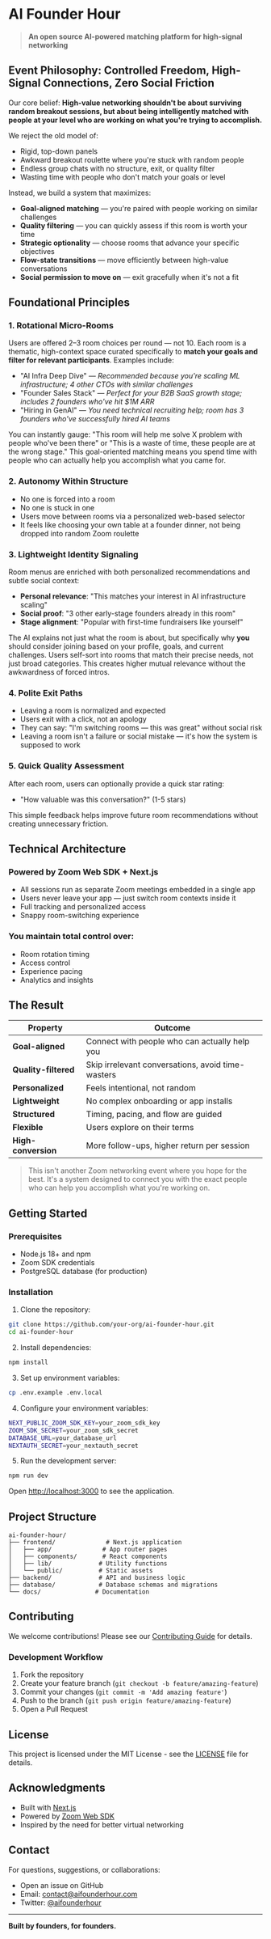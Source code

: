 # AI Founder Hour

> **An open source AI-powered matching platform for high-signal networking**

## Event Philosophy: Controlled Freedom, High-Signal Connections, Zero Social Friction

Our core belief: **High-value networking shouldn't be about surviving random breakout sessions, but about being intelligently matched with people at your level who are working on what you're trying to accomplish.**

We reject the old model of:
- Rigid, top-down panels
- Awkward breakout roulette where you're stuck with random people
- Endless group chats with no structure, exit, or quality filter
- Wasting time with people who don't match your goals or level

Instead, we build a system that maximizes:
- **Goal-aligned matching** — you're paired with people working on similar challenges
- **Quality filtering** — you can quickly assess if this room is worth your time
- **Strategic optionality** — choose rooms that advance your specific objectives
- **Flow-state transitions** — move efficiently between high-value conversations
- **Social permission to move on** — exit gracefully when it's not a fit

## Foundational Principles

### 1. Rotational Micro-Rooms
Users are offered 2–3 room choices per round — not 10. Each room is a thematic, high-context space curated specifically to **match your goals and filter for relevant participants**. Examples include:
- "AI Infra Deep Dive" — *Recommended because you're scaling ML infrastructure; 4 other CTOs with similar challenges*
- "Founder Sales Stack" — *Perfect for your B2B SaaS growth stage; includes 2 founders who've hit $1M ARR*
- "Hiring in GenAI" — *You need technical recruiting help; room has 3 founders who've successfully hired AI teams*

You can instantly gauge: "This room will help me solve X problem with people who've been there" or "This is a waste of time, these people are at the wrong stage." This goal-oriented matching means you spend time with people who can actually help you accomplish what you came for.

### 2. Autonomy Within Structure
- No one is forced into a room
- No one is stuck in one
- Users move between rooms via a personalized web-based selector
- It feels like choosing your own table at a founder dinner, not being dropped into random Zoom roulette

### 3. Lightweight Identity Signaling
Room menus are enriched with both personalized recommendations and subtle social context:
- **Personal relevance**: "This matches your interest in AI infrastructure scaling"
- **Social proof**: "3 other early-stage founders already in this room"
- **Stage alignment**: "Popular with first-time fundraisers like yourself"

The AI explains not just what the room is about, but specifically why **you** should consider joining based on your profile, goals, and current challenges. Users self-sort into rooms that match their precise needs, not just broad categories. This creates higher mutual relevance without the awkwardness of forced intros.

### 4. Polite Exit Paths
- Leaving a room is normalized and expected
- Users exit with a click, not an apology
- They can say: "I'm switching rooms — this was great" without social risk
- Leaving a room isn't a failure or social mistake — it's how the system is supposed to work

### 5. Quick Quality Assessment
After each room, users can optionally provide a quick star rating:
- "How valuable was this conversation?" (1-5 stars)

This simple feedback helps improve future room recommendations without creating unnecessary friction.

## Technical Architecture

### Powered by Zoom Web SDK + Next.js
- All sessions run as separate Zoom meetings embedded in a single app
- Users never leave your app — just switch room contexts inside it
- Full tracking and personalized access
- Snappy room-switching experience

### You maintain total control over:
- Room rotation timing
- Access control
- Experience pacing
- Analytics and insights

## The Result

| Property | Outcome |
|----------|---------|
| **Goal-aligned** | Connect with people who can actually help you |
| **Quality-filtered** | Skip irrelevant conversations, avoid time-wasters |
| **Personalized** | Feels intentional, not random |
| **Lightweight** | No complex onboarding or app installs |
| **Structured** | Timing, pacing, and flow are guided |
| **Flexible** | Users explore on their terms |
| **High-conversion** | More follow-ups, higher return per session |

> This isn't another Zoom networking event where you hope for the best. It's a system designed to connect you with the exact people who can help you accomplish what you're working on.

## Getting Started

### Prerequisites
- Node.js 18+ and npm
- Zoom SDK credentials
- PostgreSQL database (for production)

### Installation

1. Clone the repository:
```bash
git clone https://github.com/your-org/ai-founder-hour.git
cd ai-founder-hour
```

2. Install dependencies:
```bash
npm install
```

3. Set up environment variables:
```bash
cp .env.example .env.local
```

4. Configure your environment variables:
```bash
NEXT_PUBLIC_ZOOM_SDK_KEY=your_zoom_sdk_key
ZOOM_SDK_SECRET=your_zoom_sdk_secret
DATABASE_URL=your_database_url
NEXTAUTH_SECRET=your_nextauth_secret
```

5. Run the development server:
```bash
npm run dev
```

Open [http://localhost:3000](http://localhost:3000) to see the application.

## Project Structure

```
ai-founder-hour/
├── frontend/              # Next.js application
│   ├── app/              # App router pages
│   ├── components/       # React components
│   ├── lib/             # Utility functions
│   └── public/          # Static assets
├── backend/             # API and business logic
├── database/            # Database schemas and migrations
└── docs/               # Documentation
```

## Contributing

We welcome contributions! Please see our [Contributing Guide](CONTRIBUTING.md) for details.

### Development Workflow

1. Fork the repository
2. Create your feature branch (`git checkout -b feature/amazing-feature`)
3. Commit your changes (`git commit -m 'Add amazing feature'`)
4. Push to the branch (`git push origin feature/amazing-feature`)
5. Open a Pull Request

## License

This project is licensed under the MIT License - see the [LICENSE](LICENSE) file for details.

## Acknowledgments

- Built with [Next.js](https://nextjs.org/)
- Powered by [Zoom Web SDK](https://developers.zoom.us/docs/meeting-sdk/web/)
- Inspired by the need for better virtual networking

## Contact

For questions, suggestions, or collaborations:
- Open an issue on GitHub
- Email: contact@aifounderhour.com
- Twitter: [@aifounderhour](https://twitter.com/aifounderhour)

---

**Built by founders, for founders.**

